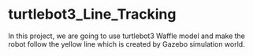 # turtlebot3_Line_Tracking
In this project, we are going to use turtlebot3 Waffle model and make the robot follow the yellow line which is created by Gazebo simulation world.
